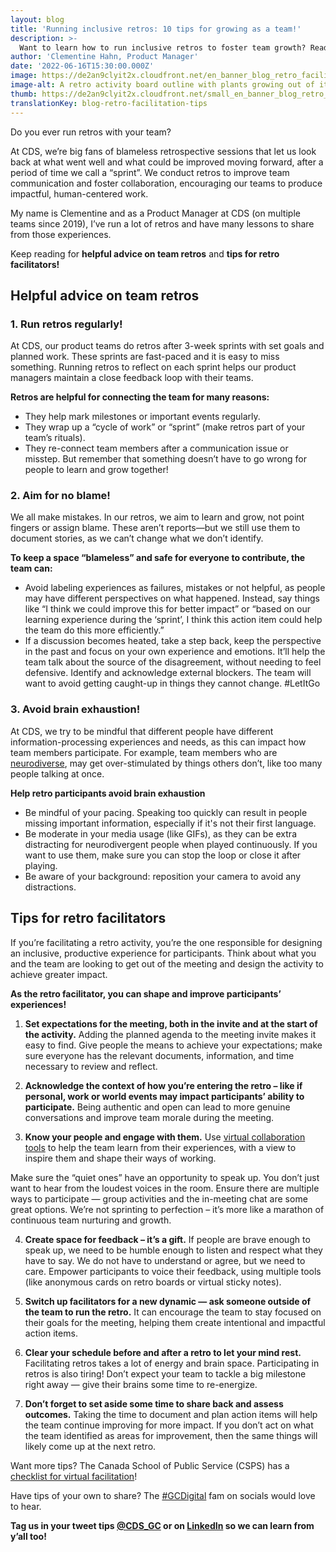 ```yaml
---
layout: blog
title: 'Running inclusive retros: 10 tips for growing as a team!'
description: >-
  Want to learn how to run inclusive retros to foster team growth? Read this blog for 10 tips and advice from a Product Manager!
author: 'Clementine Hahn, Product Manager'
date: '2022-06-16T15:30:00.000Z'
image: https://de2an9clyit2x.cloudfront.net/en_banner_blog_retro_facilitation_tips_1cf0d3e501.jpg
image-alt: A retro activity board outline with plants growing out of it. 
thumb: https://de2an9clyit2x.cloudfront.net/small_en_banner_blog_retro_facilitation_tips_1cf0d3e501.jpg
translationKey: blog-retro-facilitation-tips
---
```

Do you ever run retros with your team? 

At CDS, we’re big fans of blameless retrospective sessions that let us look back at what went well and what could be improved moving forward, after a period of time we call a “sprint”. We conduct retros to improve team communication and foster collaboration, encouraging our teams to produce impactful, human-centered work.

My name is Clementine and as a Product Manager at CDS (on multiple teams since 2019), I’ve run a lot of retros and have many lessons to share from those experiences. 

Keep reading for **helpful advice on team retros** and **tips for retro facilitators!** 

## **Helpful advice on team retros**

### 1. **Run retros regularly!**

At CDS, our product teams do retros after 3-week sprints with set goals and planned work. These sprints are fast-paced and it is easy to miss something. Running retros to reflect on each sprint helps our product managers maintain a close feedback loop with their teams.

**Retros are helpful for connecting the team for many reasons:**

- They help mark milestones or important events regularly.
- They wrap up a “cycle of work” or “sprint” (make retros part of your team’s rituals).
- They re-connect team members after a communication issue or misstep. But remember that something doesn’t have to go wrong for people to learn and grow together!

### 2. **Aim for no blame!**

We all make mistakes. In our retros, we aim to learn and grow, not point fingers or assign blame. These aren’t reports—but we still use them to document stories, as we can’t change what we don’t identify. 

**To keep a space “blameless” and safe for everyone to contribute, the team can:**  

- Avoid labeling experiences as failures, mistakes or not helpful, as people may have different perspectives on what happened. Instead, say things like “I think we could improve this for better impact” or “based on our learning experience during the ‘sprint’, I think this action item could help the team do this more efficiently.”
- If a discussion becomes heated, take a step back, keep the perspective in the past and focus on your own experience and emotions. It’ll help the team talk about the source of the disagreement, without needing to feel defensive. Identify and acknowledge external blockers. The team will want to avoid getting caught-up in things they cannot change. #LetItGo

### 3. **Avoid brain exhaustion!**

At CDS, we try to be mindful that different people have different information-processing experiences and needs, as this can impact how team members participate. For example, team members who are [neurodiverse](https://www.canada.ca/en/department-national-defence/maple-leaf/defence/2021/06/supporting-neurodiversity-in-the-workplace.html), may get over-stimulated by things others don’t, like too many people talking at once. 

**Help retro participants avoid brain exhaustion**

- Be mindful of your pacing. Speaking too quickly can result in people missing important information, especially if it's not their first language.
- Be moderate in your media usage (like GIFs), as they can be extra distracting for neurodivergent people when played continuously. If you want to use them, make sure you can stop the loop or close it after playing. 
- Be aware of your background: reposition your camera to avoid any distractions.

## Tips for retro **facilitators**
If you’re facilitating a retro activity, you’re the one responsible for designing an inclusive, productive experience for participants. Think about what you and the team are looking to get out of the meeting and design the activity to achieve greater impact. 

**As the retro facilitator, you can shape and improve participants’ experiences!**

1. **Set expectations for the meeting, both in the invite and at the start of the activity.**
Adding the planned agenda to the meeting invite makes it easy to find. Give people the means to achieve your expectations; make sure everyone has the relevant documents, information, and time necessary to review and reflect.

2. **Acknowledge the context of how you’re entering the retro – like if personal, work or world events may impact participants’ ability to participate.** 
Being authentic and open can lead to more genuine conversations and improve team morale during the meeting.

3. **Know your people and engage with them.**
Use [virtual collaboration tools](https://busrides-trajetsenbus.csps-efpc.gc.ca/en/ep-74-en) to help the team learn from their experiences, with a view to inspire them and shape their ways of working. 

Make sure the “quiet ones” have an opportunity to speak up. You don’t just want to hear from the loudest voices in the room. Ensure there are multiple ways to participate — group activities and the in-meeting chat are some great options. We’re not sprinting to perfection – it’s more like a marathon of continuous team nurturing and growth.

4. **Create space for feedback – it’s a gift.**
If people are brave enough to speak up, we need to be humble enough to listen and respect what they have to say. We do not have to understand or agree, but we need to care. 
Empower participants to voice their feedback, using multiple tools (like anonymous cards on retro boards or virtual sticky notes).

5. **Switch up facilitators for a new dynamic — ask someone outside of the team to run the retro.**
It can encourage the team to stay focused on their goals for the meeting, helping them create intentional and impactful action items. 

6. **Clear your schedule before and after a retro to let your mind rest.**
Facilitating retros takes a lot of energy and brain space. Participating in retros is also tiring! Don’t expect your team to tackle a big milestone right away — give their brains some time to re-energize.

7. **Don’t forget to set aside some time to share back and assess outcomes.**
Taking the time to document and plan action items will help the team continue improving for more impact.
If you don’t act on what the team identified as areas for improvement, then the same things will likely come up at the next retro.

Want more tips? The Canada School of Public Service (CSPS) has a [checklist for virtual facilitation](https://www.csps-efpc.gc.ca/tools/jobaids/virtual-meetings-checklist-eng.aspx)!

Have tips of your own to share? The [#GCDigital](https://twitter.com/search?q=%23gcdigital&src=typed_query&f=top) fam on socials would love to hear. 

**Tag us in your tweet tips [@CDS_GC](https://twitter.com/CDS_GC) or on [LinkedIn](https://www.linkedin.com/company/cds-snc) so we can learn from y’all too!**
